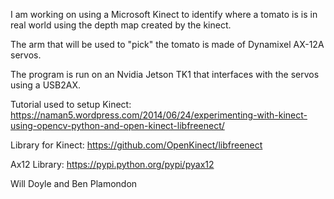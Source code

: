 I am working on using a Microsoft Kinect to identify where a tomato is is in real world using the depth map created by the kinect.

The arm that will be used to "pick" the tomato is made of Dynamixel AX-12A servos.

The program is run on an Nvidia Jetson TK1 that interfaces with the servos using a USB2AX.

Tutorial used to setup Kinect: https://naman5.wordpress.com/2014/06/24/experimenting-with-kinect-using-opencv-python-and-open-kinect-libfreenect/

Library for Kinect: https://github.com/OpenKinect/libfreenect

Ax12 Library: https://pypi.python.org/pypi/pyax12

Will Doyle and Ben Plamondon
